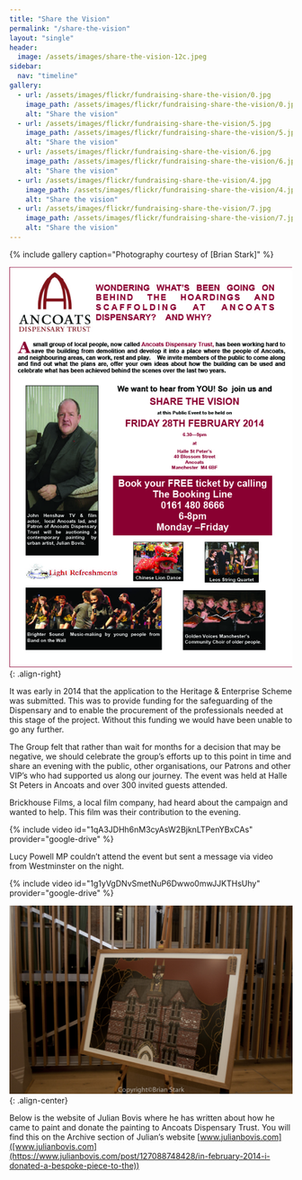 ```yaml
---
title: "Share the Vision"
permalink: "/share-the-vision"
layout: "single"
header:
  image: /assets/images/share-the-vision-12c.jpeg
sidebar:
  nav: "timeline"
gallery:
  - url: /assets/images/flickr/fundraising-share-the-vision/0.jpg
    image_path: /assets/images/flickr/fundraising-share-the-vision/0.jpg
    alt: "Share the vision"    
  - url: /assets/images/flickr/fundraising-share-the-vision/5.jpg
    image_path: /assets/images/flickr/fundraising-share-the-vision/5.jpg
    alt: "Share the vision"
  - url: /assets/images/flickr/fundraising-share-the-vision/6.jpg
    image_path: /assets/images/flickr/fundraising-share-the-vision/6.jpg
    alt: "Share the vision"
  - url: /assets/images/flickr/fundraising-share-the-vision/4.jpg
    image_path: /assets/images/flickr/fundraising-share-the-vision/4.jpg
    alt: "Share the vision"
  - url: /assets/images/flickr/fundraising-share-the-vision/7.jpg
    image_path: /assets/images/flickr/fundraising-share-the-vision/7.jpg
    alt: "Share the vision"
---
```

{% include gallery caption="Photography courtesy of [Brian Stark]" %}

![poster](assets/images/poster.jpg){: .align-right}

It was early in 2014 that the application to the Heritage & Enterprise Scheme was submitted.  This was to provide funding for the safeguarding of the Dispensary and to enable the procurement of the professionals needed at this stage of the project.  Without this funding we would have been unable to go any further.  

The Group felt that rather than wait for months for a decision that may be negative, we should celebrate the group’s efforts up to this point in time and share an evening with the public, other organisations, our Patrons and other VIP’s who had supported us along our journey.  The event was held at Halle St Peters in Ancoats and over 300 invited guests attended.  

Brickhouse Films, a local film company, had heard about the campaign and wanted to help. This film was their contribution to the evening.


{% include video id="1qA3JDHh6nM3cyAsW2BjknLTPenYBxCAs" provider="google-drive" %}

Lucy Powell MP couldn’t attend the event but sent a message via video from Westminster on the night.

{% include video id="1g1yVgDNvSmetNuP6Dwwo0mwJJKTHsUhy" provider="google-drive" %}

![Art by Julian Bovis](assets/images/julian-bovis.jpg){: .align-center}

Below is the website of  Julian Bovis where he has written about how he came to paint and donate the painting to Ancoats Dispensary Trust.  You will find this on the Archive section of Julian’s website [www.julianbovis.com]([www.julianbovis.com](https://www.julianbovis.com/post/127088748428/in-february-2014-i-donated-a-bespoke-piece-to-the))

